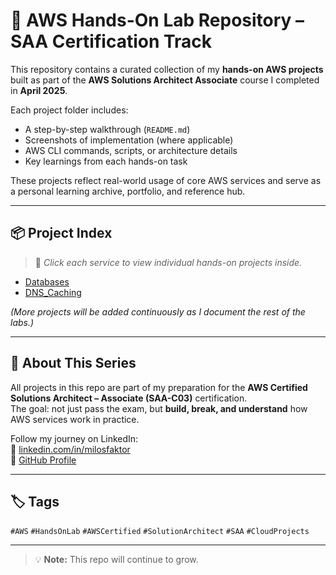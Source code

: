 # 🚀 AWS Hands-On Lab Repository – SAA Certification Track

This repository contains a curated collection of my **hands-on AWS projects** built as part of the **AWS Solutions Architect Associate** course I completed in **April 2025**.

Each project folder includes:
- A step-by-step walkthrough (`README.md`)
- Screenshots of implementation (where applicable)
- AWS CLI commands, scripts, or architecture details
- Key learnings from each hands-on task

These projects reflect real-world usage of core AWS services and serve as a personal learning archive, portfolio, and reference hub.

---

## 📦 Project Index

> 📌 *Click each service to view individual hands-on projects inside.*

- [Databases](Databases/)
- [DNS_Caching](DNS_Caching/)

*(More projects will be added continuously as I document the rest of the labs.)*

---

## 📌 About This Series

All projects in this repo are part of my preparation for the **AWS Certified Solutions Architect – Associate (SAA-C03)** certification.  
The goal: not just pass the exam, but **build, break, and understand** how AWS services work in practice.

Follow my journey on LinkedIn:  
🔗 [linkedin.com/in/milosfaktor](https://linkedin.com/in/milos-faktor-78b429255)  
🔗 [GitHub Profile](https://github.com/MilosFaktor)

---

## 🏷️ Tags  

`#AWS` `#HandsOnLab` `#AWSCertified` `#SolutionArchitect` `#SAA` `#CloudProjects` 

---

> 💡 **Note:** This repo will continue to grow.